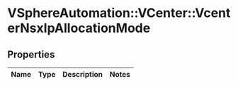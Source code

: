 # VSphereAutomation::VCenter::VcenterNsxIpAllocationMode

## Properties
Name | Type | Description | Notes
------------ | ------------- | ------------- | -------------


